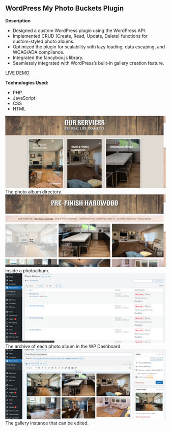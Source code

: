 ## WordPress My Photo Buckets Plugin
**Description**
* Designed a custom WordPress plugin using the WordPress API.
* Implemented CRUD (Create, Read, Update, Delete) functions for custom-styled photo albums.
* Optimized the plugin for scalability with lazy loading, data escaping, and WCAG/ADA compliance.
* Integrated the fancybox.js library.
* Seamlessly integrated with WordPress’s built-in gallery creation feature.

[LIVE DEMO](https://danvillehardwood.com/sandbox/photo_album/)

**Technologies Used:**
- PHP
- JavaScript
- CSS
- HTML

<img src='./screenshots/Screenshot (470).png' alt=''>
The photo album directory.

<img src='./screenshots/Screenshot (471).png' alt=''>
Inside a photoalbum.

<img src='./screenshots/Screenshot (472).png' alt=''>
The archive of each photo album in the WP Dashboard.

<img src='./screenshots/Screenshot (473).png' alt=''>
The gallery instance that can be edited.